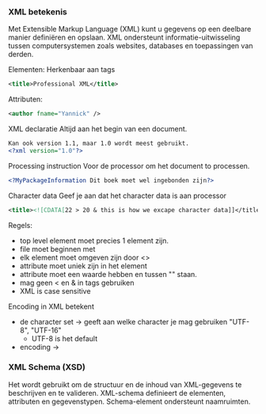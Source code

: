 ### XML betekenis
Met Extensible Markup Language (XML) kunt u gegevens op een deelbare manier definiëren en opslaan. XML ondersteunt informatie-uitwisseling tussen computersystemen zoals websites, databases en toepassingen van derden.

Elementen:
Herkenbaar aan tags
```xml
<title>Professional XML</title>
```

Attributen:
```xml
<author fname="Yannick" />
```

XML declaratie
Altijd aan het begin van een document.
```xml
Kan ook version 1.1, maar 1.0 wordt meest gebruikt.
<?xml version="1.0"?> 
```

Processing instruction
Voor de processor om het document to processen.
```xml
<?MyPackageInformation Dit boek moet wel ingebonden zijn?>
```

Character data
Geef je aan dat het character data is aan processor
```xml
<title><![CDATA[22 > 20 & this is how we excape character data]]</title>
```

Regels:
- top level element moet precies 1 element zijn.
- file moet beginnen met <?xml version="1.0"?>
- elk element moet omgeven zijn door <>
- attribute moet uniek zijn in het element
- attribute moet een waarde hebben en tussen "" staan.
- mag geen < en & in tags gebruiken
- XML is case sensitive

Encoding in XML betekent
- de character set -> geeft aan welke character je mag gebruiken "UTF-8", "UTF-16"
	- UTF-8 is het default
- encoding -> 



### XML Schema (XSD)
Het wordt gebruikt om de structuur en de inhoud van XML-gegevens te beschrijven en te valideren. XML-schema definieert de elementen, attributen en gegevenstypen. Schema-element ondersteunt naamruimten.